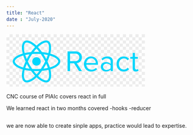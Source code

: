```yaml
---
title: "React"
date : "July-2020"
---
```

![React](./react.png)

CNC course of PIAIc covers react in full

We learned react in two months covered
-hooks
-reducer

##

we are now able to create sinple apps, practice would lead to expertise.
